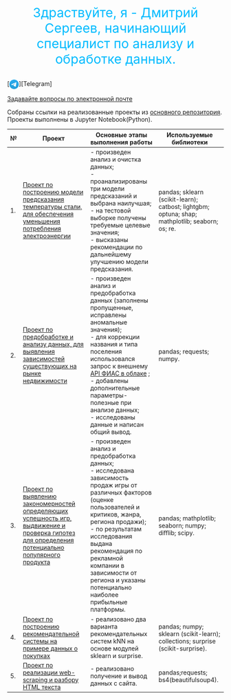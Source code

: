 
<p align="center" style="color:#00bbff; font-size:30px"> Здраствуйте, я - Дмитрий Сергеев, начинающий специалист по анализу и обработке данных.


[<img align="center" alt="opa_oz | Telegram" width="22px" src="https://github.com/SDI84/SDI84/blob/b4c790300b211a08797a49b78268d46b3d05e3b1/Image/Telegram_2019_Logo.svg" />][Telegram]

<a href="mailto:dmsergeev84@mail.ru">Задавайте вопросы по электронной почте</a>

Собраны ссылки на реализованные проекты из [основного репозитория](https://github.com/SDI84/). Проекты выполнены в Jupyter Notebook(Python).

| № |  Проект| Основные этапы выполнения работы  |Используемые библиотеки  |
|--|--|---|---|
|1.|[Проект по построению модели предсказания температуры стали, для обеспечения уменьшения потребления электроэнергии](https://github.com/SDI84/DS_alloy_temperature)  |- произведен анализ и очистка данных;<br />- проанализированы три модели предсказаний и выбрана наилучшая;<br /> - на тестовой выборке получены требуемые целевые значения;<br /> - высказаны рекомендации по дальнейшему улучшению модели предсказания. |pandas; sklearn (scikit-learn); catbost; lightgbm; optuna; shap; mathplotlib; seaborn; 	os; re. |
|2.|[Проект по предобработке и анализу данных, для выявления зависимостей существующих на рынке недвижимости](https://github.com/SDI84/DS_real_estate)|- произведен анализ и предобработка данных (заполнены пропущенные, исправлены аномальные значения);<br /> - для коррекции названия и типа поселения использовался запрос к внешнему [API ФИАС в облаке](https://kladr-api.ru/) ; <br /> - добавлены дополнительные параметры-полезные при анализе данных;<br />  - исследованы данные и написан общий вывод. |pandas; requests; numpy. |
|3.|[Проект по выявлению закономерностей определяющих успешность игр, выдвижение и проверка гипотез для определения потенциально популярного продукта](https://github.com/SDI84/DS_games_sales)|- произведен анализ и предобработка данных;<br />- исследована зависимость продаж игры от различных факторов (оценке пользователей и критиков, жанра, региона продажи);<br />- по результатам исследования выдана рекомендация по рекламной компании в зависимости от региона и указаны потенциально наиболее прибыльные платформы.| pandas; mathplotlib; seaborn; numpy; difflib; scipy.|
|4.|[Проект по построению рекомендательной системы на примере данных о покупках](https://github.com/SDI84/DA_recommender_system)|- реализовано два варианта рекомендательных систем kNN на основе модулей sklearn и surprise. | pandas; numpy; sklearn (scikit-learn); collections; surprise (scikit-surprise). |
|5.|[Проект по реализации web-scraping и разбору HTML текста](https://github.com/SDI84/DA_web_scraping)|- реализовано получение и вывод данных с сайта.|pandas;requests;  bs4(beautifulsoup4). |



